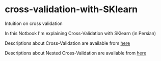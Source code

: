 # cross-validation-with-SKlearn
Intuition on cross validation

In this Notbook I'm explaining Cross-Validation with SKlearn (in Persian)

Descriptions about Cross-Validation are available from [here](https://virgool.io/@DataJr/%D8%A2%D8%B4%D9%86%D8%A7%DB%8C%DB%8C-%D8%A8%D8%A7-cross-validation-%D8%AF%D8%B1-sklearn-wndk12xxcoiv)

Descriptions about Nested Cross-Validation are available from [here](https://virgool.io/@DataJr/%D8%A7%D8%B9%D8%AA%D8%A8%D8%A7%D8%B1%D8%B3%D9%86%D8%AC%DB%8C-%D9%85%D8%AA%D9%82%D8%A7%D8%A8%D9%84-%D8%AA%D9%88-%D8%AF%D8%B1-%D8%AA%D9%88-nested-cross-validation-%D8%AF%D8%B1-sklearn-nxu4jwffmpch)